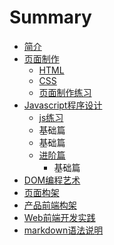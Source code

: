# Summary

* [简介](README.md)
* [页面制作](Page/indexmd.md)
   * [HTML](Page/htmlmd.md)
   * [CSS](Page/cssmd.md)
   * [页面制作练习](Page/pageexercisemd.md)
* [Javascript程序设计](JS/javascriptmd.md)
   * [js练习](JS/jsexercisemd.md)
   * 基础篇
   * 基础篇
   * [进阶篇](JS/Advanced_javascript.md)
       * 基础篇
* [DOM编程艺术](dommd.md)
* [页面构架](pageframeworkmd.md)
* [产品前端构架](productframeworkmd.md)
* [Web前端开发实践](practicemd.md)
* [markdown语法说明](markdown.md)

